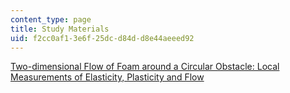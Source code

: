 ```yaml
---
content_type: page
title: Study Materials
uid: f2cc0af1-3e6f-25dc-d84d-d8e44aeeed92
---
```


[Two-dimensional Flow of Foam around a Circular Obstacle: Local Measurements of Elasticity, Plasticity and Flow](http://dx.doi.org/10.1017/S0022112007006830)